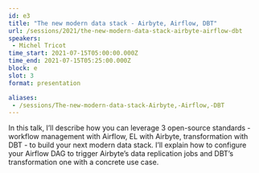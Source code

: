 ```yaml
---
id: e3
title: "The new modern data stack - Airbyte, Airflow, DBT"
url: /sessions/2021/the-new-modern-data-stack-airbyte-airflow-dbt
speakers:
 - Michel Tricot
time_start: 2021-07-15T05:00:00.000Z
time_end: 2021-07-15T05:25:00.000Z
block: e
slot: 3
format: presentation

aliases:
 - /sessions/The-new-modern-data-stack-Airbyte,-Airflow,-DBT
---
```


In this talk, I’ll describe how you can leverage 3 open-source standards - workflow management with Airflow, EL with Airbyte, transformation with DBT - to build your next modern data stack. I’ll explain how to configure your Airflow DAG to trigger Airbyte’s data replication jobs and DBT’s transformation one with a concrete use case.